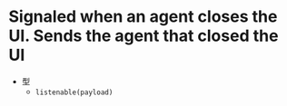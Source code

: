 # Signaled when an agent closes the UI. Sends the agent that closed the UI

- 型
  - `listenable(payload)`
